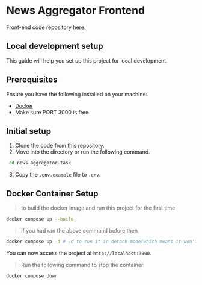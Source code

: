 # News Aggregator Frontend
Front-end code repository [here](https://github.com/0tuedon/news-aggregator-task).

## Local development setup

This guide will help you set up this project for local development.

## Prerequisites

Ensure you have the following installed on your machine:

- [Docker](https://docs.docker.com/engine/install/)
- Make sure PORT 3000 is free

## Initial setup

1. Clone the code from this repository.
2. Move into the directory or run the following command.
```bash
 cd news-aggregator-task 
 ```
3. Copy the `.env.example` file to `.env`.

## Docker Container Setup

> to build the docker image and run this project for the first time

```bash
docker compose up --build
```

> if you had ran the above command before then

```bash
docker compose up -d # -d to run it in detach mode(which means it won't show those logs)
```

You can now access the project at `http://localhost:3000`.

> Run the following command to stop the container

```bash
docker compose down
```
